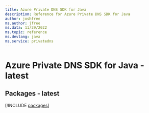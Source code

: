 ```yaml
---
title: Azure Private DNS SDK for Java
description: Reference for Azure Private DNS SDK for Java
author: joshfree
ms.author: jfree
ms.data: 11/29/2022
ms.topic: reference
ms.devlang: java
ms.service: privatedns
---
```

# Azure Private DNS SDK for Java - latest
## Packages - latest
[!INCLUDE [packages](private-dns-index.md)]